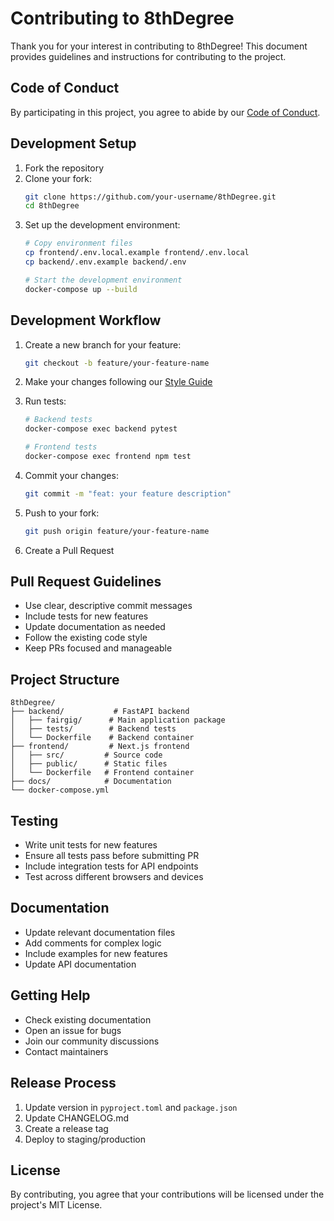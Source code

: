 # Contributing to 8thDegree

Thank you for your interest in contributing to 8thDegree! This document provides guidelines and instructions for contributing to the project.

## Code of Conduct

By participating in this project, you agree to abide by our [Code of Conduct](CODE_OF_CONDUCT.md).

## Development Setup

1. Fork the repository
2. Clone your fork:
   ```bash
   git clone https://github.com/your-username/8thDegree.git
   cd 8thDegree
   ```
3. Set up the development environment:
   ```bash
   # Copy environment files
   cp frontend/.env.local.example frontend/.env.local
   cp backend/.env.example backend/.env

   # Start the development environment
   docker-compose up --build
   ```

## Development Workflow

1. Create a new branch for your feature:
   ```bash
   git checkout -b feature/your-feature-name
   ```

2. Make your changes following our [Style Guide](style-guide.md)

3. Run tests:
   ```bash
   # Backend tests
   docker-compose exec backend pytest

   # Frontend tests
   docker-compose exec frontend npm test
   ```

4. Commit your changes:
   ```bash
   git commit -m "feat: your feature description"
   ```

5. Push to your fork:
   ```bash
   git push origin feature/your-feature-name
   ```

6. Create a Pull Request

## Pull Request Guidelines

- Use clear, descriptive commit messages
- Include tests for new features
- Update documentation as needed
- Follow the existing code style
- Keep PRs focused and manageable

## Project Structure

```
8thDegree/
├── backend/           # FastAPI backend
│   ├── fairgig/      # Main application package
│   ├── tests/        # Backend tests
│   └── Dockerfile    # Backend container
├── frontend/         # Next.js frontend
│   ├── src/         # Source code
│   ├── public/      # Static files
│   └── Dockerfile   # Frontend container
├── docs/            # Documentation
└── docker-compose.yml
```

## Testing

- Write unit tests for new features
- Ensure all tests pass before submitting PR
- Include integration tests for API endpoints
- Test across different browsers and devices

## Documentation

- Update relevant documentation files
- Add comments for complex logic
- Include examples for new features
- Update API documentation

## Getting Help

- Check existing documentation
- Open an issue for bugs
- Join our community discussions
- Contact maintainers

## Release Process

1. Update version in `pyproject.toml` and `package.json`
2. Update CHANGELOG.md
3. Create a release tag
4. Deploy to staging/production

## License

By contributing, you agree that your contributions will be licensed under the project's MIT License. 